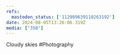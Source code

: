 ```yaml
---
refs:
  mastodon_status: ['112909639110263192']
date: 2024-08-05T13:26:06.319Z
media: ["358"]
---
```


Cloudy skies #Photography
